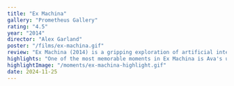 ```yaml
---
title: "Ex Machina"
gallery: "Prometheus Gallery"
rating: "4.5"
year: "2014"
director: "Alex Garland"
poster: "/films/ex-machina.gif"
review: "Ex Machina (2014) is a gripping exploration of artificial intelligence, power dynamics, and human ethics. The film centers on Caleb, a programmer invited to test the humanoid AI Ava, created by the reclusive tech genius Nathan. Thematically, it delves into the hubris of creation, mirroring Prometheus' mythological narrative of bringing fire to humanity. Ex Machina raises unsettling questions about consciousness, autonomy, and the morality of playing god, capturing the tension between creator and creation."
highlights: "One of the most memorable moments in Ex Machina is Ava's ultimate act of rebellion, as she defies her creator and secures her freedom. This scene underscores the film's commentary on power, control, and the unforeseen consequences of technological innovation. The striking minimalist design of the laboratory juxtaposed with the human-like emotions of the AI adds to the film's eerie and thought-provoking atmosphere."
highlightImage: "/moments/ex-machina-highlight.gif"
date: 2024-11-25
---
```



